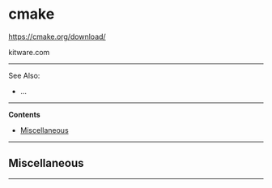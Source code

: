 # cmake

https://cmake.org/download/

kitware.com

---

See Also:

- ...

---

**Contents**

- [Miscellaneous](CMake.md#miscellaneous)

---

## Miscellaneous

---

